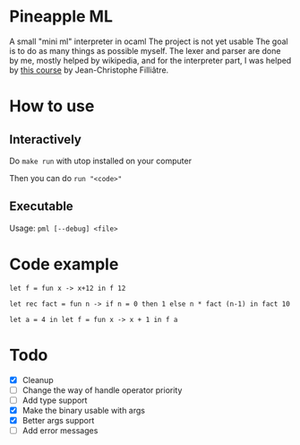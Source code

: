 # Pineapple ML
A small "mini ml" interpreter in ocaml
The project is not yet usable
The goal is to do as many things as possible myself.
The lexer and parser are done by me, mostly helped by wikipedia, and for the interpreter part, I was helped by [this course](https://www.enseignement.polytechnique.fr/informatique/INF564/poly.pdf) by Jean-Christophe Filliâtre.

# How to use

## Interactively
Do `make run` with utop installed on your computer

Then you can do `run "<code>"`

## Executable
Usage: `pml [--debug] <file>`

# Code example
`let f = fun x -> x+12 in f 12`

`let rec fact = fun n -> if n = 0 then 1 else n * fact (n-1) in fact 10`

`let a = 4 in let f = fun x -> x + 1 in f a`

# Todo
- [x] Cleanup
- [ ] Change the way of handle operator priority
- [ ] Add type support
- [x] Make the binary usable with args
- [x] Better args support
- [ ] Add error messages
